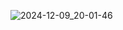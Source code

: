 ![2024-12-09_20-01-46](https://github.com/user-attachments/assets/0493d1af-01c3-4e50-ac40-97938e4b3f78)
